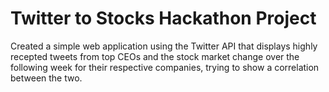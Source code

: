 # Twitter to Stocks Hackathon Project
Created a simple web application using the Twitter API that displays highly recepted tweets from top CEOs and the stock market change over the following week for their respective companies, trying to show a correlation between the two.
